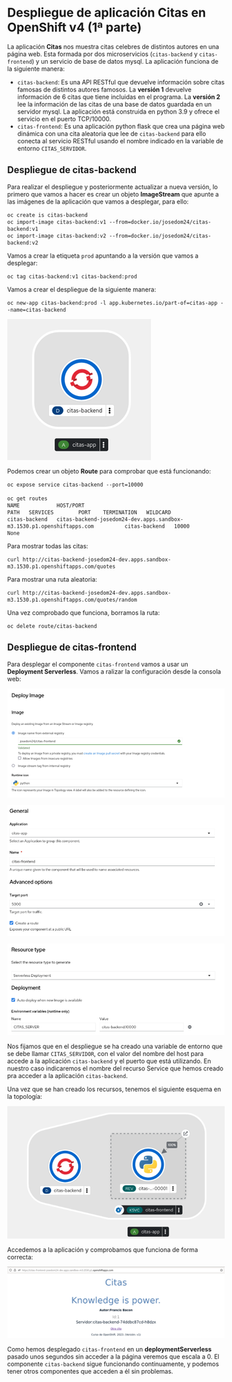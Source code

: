 # Despliegue de aplicación Citas en OpenShift v4 (1ª parte)

La aplicación **Citas** nos muestra citas celebres de distintos autores en una página web. Esta formada por dos microservicios (`citas-backend` y `citas-frontend`) y un servicio de base de datos mysql. La aplicación funciona de la siguiente manera:

* `citas-backend`: Es una API RESTful que devuelve información sobre citas famosas de distintos autores famosos. La **versión 1** devuelve información de 6 citas que tiene incluidas en el programa. La **versión 2** lee la información de las citas de una base de datos guardada en un servidor mysql. La aplicación está construida en python 3.9 y ofrece el servicio en el puerto TCP/10000.
* `citas-frontend`: Es una aplicación python flask que crea una página web dinámica con una cita aleatoria que lee de `citas-backend` para ello conecta al servicio RESTful usando el nombre indicado en la variable de entorno `CITAS_SERVIDOR`.

## Despliegue de citas-backend

Para realizar el despliegue y posteriormente actualizar a nueva versión, lo primero que vamos a hacer es crear un objeto **ImageStream** que apunte a las imágenes de la aplicación que vamos a desplegar, para ello:

    oc create is citas-backend
    oc import-image citas-backend:v1 --from=docker.io/josedom24/citas-backend:v1
    oc import-image citas-backend:v2 --from=docker.io/josedom24/citas-backend:v2

Vamos a crear la etiqueta `prod` apuntando a la versión que vamos a desplegar:

    oc tag citas-backend:v1 citas-backend:prod

Vamos a crear el despliegue de la siguiente manera:

    oc new-app citas-backend:prod -l app.kubernetes.io/part-of=citas-app --name=citas-backend 

![citas-backend](img/citas-backend1.png)

Podemos crear un objeto **Route** para comprobar que está funcionando:

    oc expose service citas-backend --port=10000

    oc get routes
    NAME            HOST/PORT                                                               PATH   SERVICES        PORT    TERMINATION   WILDCARD
    citas-backend   citas-backend-josedom24-dev.apps.sandbox-m3.1530.p1.openshiftapps.com          citas-backend   10000                 None

Para mostrar todas las citas:

    curl http://citas-backend-josedom24-dev.apps.sandbox-m3.1530.p1.openshiftapps.com/quotes

Para mostrar una ruta aleatoria:

    curl http://citas-backend-josedom24-dev.apps.sandbox-m3.1530.p1.openshiftapps.com/quotes/random

Una vez comprobado que funciona, borramos la ruta:

    oc delete route/citas-backend

## Despliegue de citas-frontend

Para desplegar el componente `citas-frontend` vamos a usar un **Deployment Serverless**. Vamos a ralizar la configuración desde la consola web:

![citas-frontend](img/citas-frontend1.png)

![citas-frontend](img/citas-frontend2.png)

![citas-frontend](img/citas-frontend3.png)

Nos fijamos que en el despliegue se ha creado una variable de entorno que se debe llamar `CITAS_SERVIDOR`, con el valor del nombre del host para accede a la aplicación `citas-backend` y el puerto que está utilizando. En nuestro caso indicaremos el nombre del recurso Service que hemos creado pra acceder a la aplicación `citas-backend`.


Una vez que se han creado los recursos, tenemos el siguiente esquema en la topología:

![citas-frontend](img/citas-frontend4.png)

Accedemos a la aplicación y comprobamos que funciona de forma correcta:

![citas-frontend](img/citas-frontend5.png)

Como hemos desplegado `citas-frontend` en un **deploymentServerless** pasado unos segundos sin acceder a la página veremos que escala a 0. El componente `citas-backend` sigue funcionando continuamente, y podemos tener otros componentes que acceden a él sin problemas.

